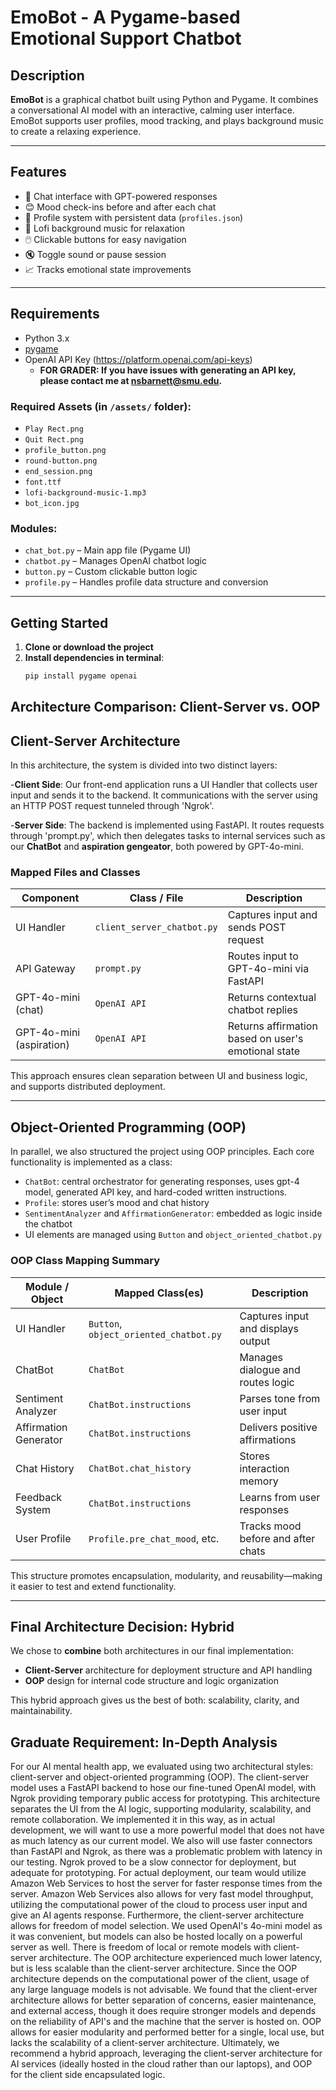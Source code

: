 # EmoBot - A Pygame-based Emotional Support Chatbot

## Description

**EmoBot** is a graphical chatbot built using Python and Pygame. It combines a conversational AI model with an interactive, calming user interface. EmoBot supports user profiles, mood tracking, and plays background music to create a relaxing experience.

---

## Features

- 💬 Chat interface with GPT-powered responses
- 😊 Mood check-ins before and after each chat
- 👤 Profile system with persistent data (`profiles.json`)
- 🎵 Lofi background music for relaxation
- 🖱️ Clickable buttons for easy navigation
- 🔇 Toggle sound or pause session
- 📈 Tracks emotional state improvements

---

## Requirements

- Python 3.x
- [pygame](https://www.pygame.org/)
- OpenAI API Key (https://platform.openai.com/api-keys)
  - **FOR GRADER: If you have issues with generating an API key, please contact me at nsbarnett@smu.edu.**

### Required Assets (in `/assets/` folder):
- `Play Rect.png`
- `Quit Rect.png`
- `profile_button.png`
- `round-button.png`
- `end_session.png`
- `font.ttf`
- `lofi-background-music-1.mp3`
- `bot_icon.jpg`

### Modules:
- `chat_bot.py` – Main app file (Pygame UI)
- `chatbot.py` – Manages OpenAI chatbot logic
- `button.py` – Custom clickable button logic
- `profile.py` – Handles profile data structure and conversion

---

## Getting Started

1. **Clone or download the project**
2. **Install dependencies in terminal**:
   ```bash
   pip install pygame openai

## Architecture Comparison: Client-Server vs. OOP
## Client-Server Architecture
In this architecture, the system is divided into two distinct layers:

-**Client Side**: Our front-end application runs a UI Handler that collects user input and sends it to the backend. It communications with the server using an HTTP POST request tunneled through 'Ngrok'.

-**Server Side**: The backend is implemented using FastAPI. It routes requests through 'prompt.py', which then delegates tasks to internal services such as our **ChatBot** and **aspiration gengeator**, both powered by GPT-4o-mini.

### Mapped Files and Classes
| Component            | Class / File                | Description                                                  |
|----------------------|-----------------------------|--------------------------------------------------------------|
| UI Handler           | `client_server_chatbot.py`  | Captures input and sends POST request                        |
| API Gateway          | `prompt.py`                 | Routes input to GPT-4o-mini via FastAPI                      |
| GPT-4o-mini (chat)   | `OpenAI API`                | Returns contextual chatbot replies                           |
| GPT-4o-mini (aspiration) | `OpenAI API`             | Returns affirmation based on user's emotional state          |

This approach ensures clean separation between UI and business logic, and supports distributed deployment.

---

## Object-Oriented Programming (OOP)

In parallel, we also structured the project using OOP principles. Each core functionality is implemented as a class:

- `ChatBot`: central orchestrator for generating responses, uses gpt-4 model, generated API key, and hard-coded written instructions.
- `Profile`: stores user’s mood and chat history
- `SentimentAnalyzer` and `AffirmationGenerator`: embedded as logic inside the chatbot
- UI elements are managed using `Button` and `object_oriented_chatbot.py`

### OOP Class Mapping Summary

| Module / Object         | Mapped Class(es)               | Description                                               |
|-------------------------|---------------------------------|-----------------------------------------------------------|
| UI Handler              | `Button`, `object_oriented_chatbot.py` | Captures input and displays output                   |
| ChatBot                 | `ChatBot`                       | Manages dialogue and routes logic                         |
| Sentiment Analyzer      | `ChatBot.instructions`          | Parses tone from user input                               |
| Affirmation Generator   | `ChatBot.instructions`          | Delivers positive affirmations                            |
| Chat History            | `ChatBot.chat_history`          | Stores interaction memory                                 |
| Feedback System         | `ChatBot.instructions`          | Learns from user responses                                |
| User Profile            | `Profile.pre_chat_mood`, etc.   | Tracks mood before and after chats                        |

This structure promotes encapsulation, modularity, and reusability—making it easier to test and extend functionality.

---

## Final Architecture Decision: Hybrid

We chose to **combine** both architectures in our final implementation:

- **Client-Server** architecture for deployment structure and API handling
- **OOP** design for internal code structure and logic organization

This hybrid approach gives us the best of both: scalability, clarity, and maintainability.

## Graduate Requirement: In-Depth Analysis

For our AI mental health app, we evaluated using two architectural styles: client-server and object-oriented programming (OOP). The client-server model uses a FastAPI backend to hose our fine-tuned OpenAI model, with Ngrok providing temporary public access for prototyping. This architecture separates the UI from the AI logic, supporting modularity, scalability, and remote collaboration. We implemented it in this way, as in actual development, we will want to use a more powerful model that does not have as much latency as our current model. We also will use faster connectors than FastAPI and Ngrok, as there was a problematic problem with latency in our testing. Ngrok proved to be a slow connector for deployment, but adequate for prototyping. For actual deployment, our team would utilize Amazon Web Services to host the server for faster response times from the server. Amazon Web Services also allows for very fast model throughput, utilizing the computational power of the cloud to process user input and give an AI agents response. Furthermore, the client-server architecture allows for freedom of model selection. We used OpenAI's 4o-mini model as it was convenient, but models can also be hosted locally on a powerful server as well. There is freedom of local or remote models with client-server architecture. The OOP architecture experienced much lower latency, but is less scalable than the client-server architecture. Since the OOP architecture depends on the computational power of the client, usage of any large language models is not advisable. We found that the client-erver architecture allows for better separation of concerns, easier maintenance, and external access, though it does require stronger models and depends on the reliability of API's and the machine that the server is hosted on. OOP allows for easier modularity and performed better for a single, local use, but lacks the scalability of a client-server architecture. Ultimately, we recommend a hybrid approach, leveraging the client-server architecture for AI services (ideally hosted in the cloud rather than our laptops), and OOP for the client side encapsulated logic. 
